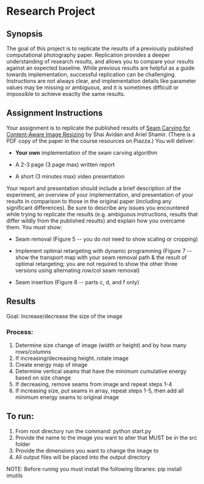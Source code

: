 # Research Project

## Synopsis

The goal of this project is to replicate the results of a previously published computational photography paper. Replication provides a deeper understanding of research results, and allows you to compare your results against an expected baseline. While previous results are helpful as a guide towards implementation, successful replication can be challenging. Instructions are not always clear, and implementation details like parameter values may be missing or ambiguous, and it is sometimes difficult or impossible to achieve exactly the same results.


## Assignment Instructions

Your assignment is to replicate the published results of [Seam Carving for Content-Aware Image Resizing](http://www.faculty.idc.ac.il/arik/SCWeb/imret/index.html) by Shai Avidan and Ariel Shamir. (There is a PDF copy of the paper in the course resources on Piazza.) You will deliver:

  - **Your own** implementation of the seam carving algorithm

  - A 2-3 page (3 page max) written report

  - A short (3 minutes max) video presentation

Your report and presentation should include a brief description of the experiment, an overview of your implementation, and presentation of your results in comparison to those in the original paper (including any significant differences). Be sure to describe any issues you encountered while trying to replicate the results (e.g. ambiguous instructions, results that differ wildly from the published results) and explain how you overcame them. You must show:

  - Seam removal (Figure 5 -- you do *not* need to show scaling or cropping)

  - Implement optimal retargeting with dynamic programming (Figure 7 -- show the transport map with your seam removal path & the result of optimal retargeting; you are not required to show the other three versions using alternating row/col seam removal)

  - Seam insertion (Figure 8 -- parts c, d, and f only)

## Results
Goal: Increase/decrease the size of the image

### Process:
1. Determine size change of image (width or height) and by how many rows/columns
2. If increasing/decreasing height..rotate image
3. Create energy map of image
4. Determine vertical seams that have the minimum cumulative energy based on size change
5. If decreasing, remove seams from image and repeat steps 1-4
6. If increasing size, put seams in array, repeat steps 1-5, then add all minimum energy seams to original image

## To run:
1. From root directory run the command:
	 python start.py
2. Provide the name to the image you want to alter that MUST be in the src folder
3. Provide the dimensions you want to change the image to
4. All output files will be placed into the output directory

NOTE: Before runnig you must install the following libraries:
pip install imutils 
